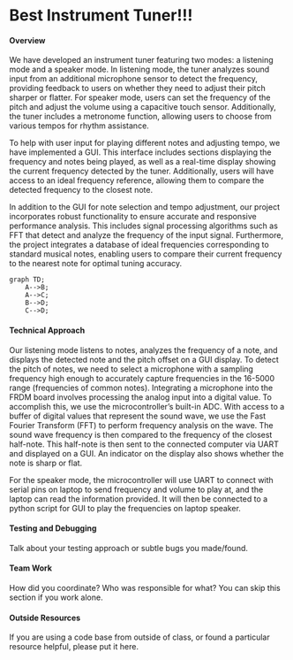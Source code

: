 # Best Instrument Tuner!!!
#### Overview
We have developed an instrument tuner featuring two modes: a listening mode and a speaker mode. In listening mode, the tuner analyzes sound input from an additional microphone sensor to detect the frequency, providing feedback to users on whether they need to adjust their pitch sharper or flatter. For speaker mode, users can set the frequency of the pitch and adjust the volume using a capacitive touch sensor. Additionally, the tuner includes a metronome function, allowing users to choose from various tempos for rhythm assistance.

To help with user input for playing different notes and adjusting tempo, we have implemented a GUI. This interface includes sections displaying the frequency and notes being played, as well as a real-time display showing the current frequency detected by the tuner. Additionally, users will have access to an ideal frequency reference, allowing them to compare the detected frequency to the closest note.

In addition to the GUI for note selection and tempo adjustment, our project incorporates robust functionality to ensure accurate and responsive performance analysis. This includes signal processing algorithms such as FFT that detect and analyze the frequency of the input signal. Furthermore, the project integrates a database of ideal frequencies corresponding to standard musical notes, enabling users to compare their current frequency to the nearest note for optimal tuning accuracy.

```mermaid
graph TD;
    A-->B;
    A-->C;
    B-->D;
    C-->D;
```

#### Technical Approach
Our listening mode listens to notes, analyzes the frequency of a note, and displays the detected note and the pitch offset on a GUI display. To detect the pitch of notes, we need to select a microphone with a sampling frequency high enough to accurately capture frequencies in the 16-5000 range (frequencies of common notes). Integrating a microphone into the FRDM board involves processing the analog input into a digital value. To accomplish this, we use the microcontroller’s built-in ADC. With access to a buffer of digital values that represent the sound wave, we use the Fast Fourier Transform (FFT) to perform frequency analysis on the wave. The sound wave frequency is then compared to the frequency of the closest half-note. This half-note is then sent to the connected computer via UART and displayed on a GUI. An indicator on the display also shows whether the note is sharp or flat. 

For the speaker mode, the microcontroller will use UART to connect with serial pins on laptop to send frequency and volume to play at, and the laptop can read the information provided. It will then be connected to a python script for GUI to play the frequencies on laptop speaker.

#### Testing and Debugging
Talk about your testing approach or subtle bugs you made/found.
#### Team Work 
How did you coordinate? Who was responsible for what? You can skip this section if you work alone. 
#### Outside Resources
If you are using a code base from outside of class, or found a particular resource helpful, please put it here. 




